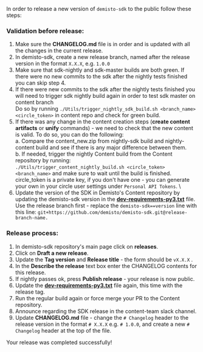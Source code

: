 In order to release a new version of `demisto-sdk` to the public follow these steps:

### Validation before release:
1) Make sure the **CHANGELOG.md** file is in order and is updated with all the changes in the current release.
2) In demisto-sdk, create a new release branch, named after the release version in the format `X.X.X`, e.g. `1.0.0`
3) Make sure that sdk-nightly and sdk-master builds are both green. If there were no new commits to the sdk after
 the nightly tests finished you can skip step 4.
4) If there were new commits to the sdk after the nightly tests finished you will need to trigger sdk nightly build again in order to test sdk master on content branch \
   Do so by running `./Utils/trigger_nightly_sdk_build.sh <branch_name> <circle_token>` in content repo and check for green build.
5) If there was any change in the content creation steps (**create content artifacts** or **unify** commands) - we need to check that the new content is valid.
To do so, you can do the following:\
  a. Compare the content_new.zip from nightly-sdk build and nightly-content build and see if there is any major difference between them.\
  b. If needed, trigger the nightly Content build from the Content repository by running:\
  `./Utils/trigger_content_nightly_build.sh <circle_token> <branch_name>` and make sure to wait until the build is finished.\
  circle_token is a private key, if you don't have one - you can generate your own in your circle user settings under `Personal API Tokens`. \
6) Update the version of the SDK in Demisto's Content repository by updating the demisto-sdk version in the [**dev-requirements-py3.txt**](https://github.com/demisto/content/blob/master/dev-requirements-py3.txt) file. Use the release branch first - replace the `demisto-sdk==version` line with this line: `git+https://github.com/demisto/demisto-sdk.git@release-branch-name.`

### Release process:
1) In demisto-sdk repository's main page click on **releases**.
2) Click on **Draft a new release**.
3) Update the **Tag version** and **Release title** - the form should be `vX.X.X` .
4) In the **Describe the release** text box enter the CHANGELOG contents for this release.
5) If nightly passes ok, press **Publish release** - your release is now public.
6) Update the [**dev-requirements-py3.txt**](https://github.com/demisto/content/blob/master/dev-requirements-py3.txt) file again, this time with the release tag.
7) Run the regular build again or force merge your PR to the Content repository.
8) Announce regarding the SDK release in the content-team slack channel.
9) Update **CHANGELOG.md** file - change the `# Changelog` header to the release version in the format `# X.X.X` e.g. `# 1.0.0`, and create a new `# Changelog` header at the top of the file.

Your release was completed successfully!
